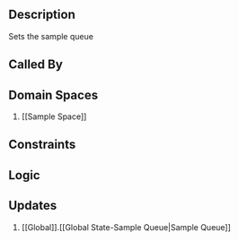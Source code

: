 ## Description

Sets the sample queue
## Called By
## Domain Spaces
1. [[Sample Space]]
## Constraints
## Logic


## Updates

1. [[Global]].[[Global State-Sample Queue|Sample Queue]]
